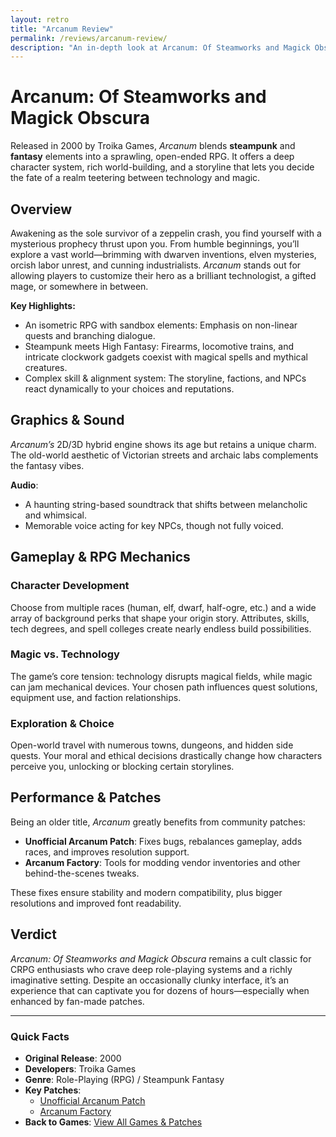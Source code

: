```yaml
---
layout: retro
title: "Arcanum Review"
permalink: /reviews/arcanum-review/
description: "An in-depth look at Arcanum: Of Steamworks and Magick Obscura"
---
```


# Arcanum: Of Steamworks and Magick Obscura

Released in 2000 by Troika Games, _Arcanum_ blends **steampunk** and **fantasy** elements into a sprawling, open-ended RPG. It offers a deep character system, rich world-building, and a storyline that lets you decide the fate of a realm teetering between technology and magic.

## Overview

Awakening as the sole survivor of a zeppelin crash, you find yourself with a mysterious prophecy thrust upon you. From humble beginnings, you’ll explore a vast world—brimming with dwarven inventions, elven mysteries, orcish labor unrest, and cunning industrialists. _Arcanum_ stands out for allowing players to customize their hero as a brilliant technologist, a gifted mage, or somewhere in between.

**Key Highlights:**

- An isometric RPG with sandbox elements: Emphasis on non-linear quests and branching dialogue.
- Steampunk meets High Fantasy: Firearms, locomotive trains, and intricate clockwork gadgets coexist with magical spells and mythical creatures.
- Complex skill & alignment system: The storyline, factions, and NPCs react dynamically to your choices and reputations.

## Graphics & Sound

_Arcanum’s_ 2D/3D hybrid engine shows its age but retains a unique charm. The old-world aesthetic of Victorian streets and archaic labs complements the fantasy vibes.

**Audio**:

- A haunting string-based soundtrack that shifts between melancholic and whimsical.
- Memorable voice acting for key NPCs, though not fully voiced.

## Gameplay & RPG Mechanics

### Character Development

Choose from multiple races (human, elf, dwarf, half-ogre, etc.) and a wide array of background perks that shape your origin story. Attributes, skills, tech degrees, and spell colleges create nearly endless build possibilities.

### Magic vs. Technology

The game’s core tension: technology disrupts magical fields, while magic can jam mechanical devices. Your chosen path influences quest solutions, equipment use, and faction relationships.

### Exploration & Choice

Open-world travel with numerous towns, dungeons, and hidden side quests. Your moral and ethical decisions drastically change how characters perceive you, unlocking or blocking certain storylines.

## Performance & Patches

Being an older title, _Arcanum_ greatly benefits from community patches:

- **Unofficial Arcanum Patch**: Fixes bugs, rebalances gameplay, adds races, and improves resolution support.
- **Arcanum Factory**: Tools for modding vendor inventories and other behind-the-scenes tweaks.

These fixes ensure stability and modern compatibility, plus bigger resolutions and improved font readability.

## Verdict

_Arcanum: Of Steamworks and Magick Obscura_ remains a cult classic for CRPG enthusiasts who crave deep role-playing systems and a richly imaginative setting. Despite an occasionally clunky interface, it’s an experience that can captivate you for dozens of hours—especially when enhanced by fan-made patches.

---

### Quick Facts

- **Original Release**: 2000
- **Developers**: Troika Games
- **Genre**: Role-Playing (RPG) / Steampunk Fantasy
- **Key Patches**:
  - [Unofficial Arcanum Patch](https://www.moddb.com/mods/emperor-full-hd-support)
  - [Arcanum Factory](https://www.moddb.com/mods/emperor-full-hd-support)
- **Back to Games**: [View All Games & Patches](/retro/games/)
